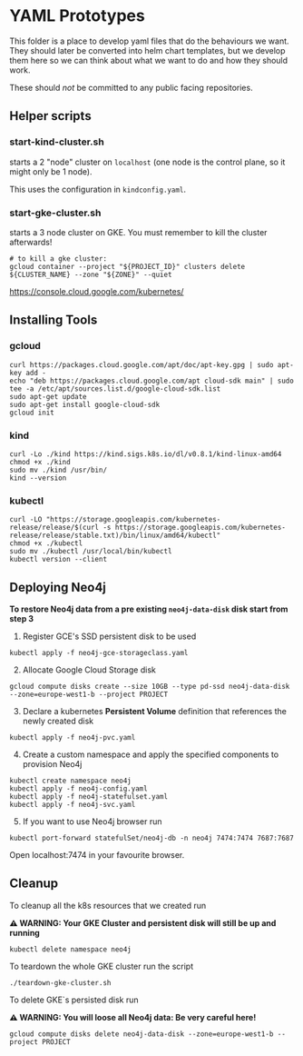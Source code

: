 # YAML Prototypes

This folder is a place to develop yaml files that do the behaviours we want.
They should later be converted into helm chart templates, 
but we develop them here so we can think about what we want to do and how they should work.

These should *not* be committed to any public facing repositories. 

## Helper scripts

### start-kind-cluster.sh
starts a 2 "node" cluster on `localhost` (one node is the control plane, so it might only be 1 node).

This uses the configuration in `kindconfig.yaml`.

### start-gke-cluster.sh
starts a 3 node cluster on GKE. You must remember to kill the cluster afterwards!

```shell script
# to kill a gke cluster:
gcloud container --project "${PROJECT_ID}" clusters delete ${CLUSTER_NAME} --zone "${ZONE}" --quiet
```

https://console.cloud.google.com/kubernetes/

## Installing Tools

### gcloud
```shell script
curl https://packages.cloud.google.com/apt/doc/apt-key.gpg | sudo apt-key add -
echo "deb https://packages.cloud.google.com/apt cloud-sdk main" | sudo tee -a /etc/apt/sources.list.d/google-cloud-sdk.list
sudo apt-get update
sudo apt-get install google-cloud-sdk
gcloud init
```

### kind 

```shell script
curl -Lo ./kind https://kind.sigs.k8s.io/dl/v0.8.1/kind-linux-amd64
chmod +x ./kind
sudo mv ./kind /usr/bin/
kind --version
```

### kubectl

```shell script
curl -LO "https://storage.googleapis.com/kubernetes-release/release/$(curl -s https://storage.googleapis.com/kubernetes-release/release/stable.txt)/bin/linux/amd64/kubectl"
chmod +x ./kubectl
sudo mv ./kubectl /usr/local/bin/kubectl
kubectl version --client
```

## Deploying Neo4j
 **To restore Neo4j data from a pre existing `neo4j-data-disk` disk start from step 3**

1. Register GCE's SSD persistent disk to be used
```shell script
kubectl apply -f neo4j-gce-storageclass.yaml
```
2. Allocate Google Cloud Storage disk 
```shell script
gcloud compute disks create --size 10GB --type pd-ssd neo4j-data-disk --zone=europe-west1-b --project PROJECT
```
3. Declare a kubernetes **Persistent Volume** definition that references the newly created disk
```shell script
kubectl apply -f neo4j-pvc.yaml
```
4. Create a custom namespace and apply the specified components to provision Neo4j
```shell script
kubectl create namespace neo4j
kubectl apply -f neo4j-config.yaml
kubectl apply -f neo4j-statefulset.yaml
kubectl apply -f neo4j-svc.yaml
```
5. If you want to use Neo4j browser run
 ```shell script
kubectl port-forward statefulSet/neo4j-db -n neo4j 7474:7474 7687:7687
```

Open localhost:7474 in your favourite browser.

## Cleanup

To cleanup all the k8s resources that we created run

 **⚠ WARNING: Your GKE Cluster and persistent disk will still be up and running**
```shell script
kubectl delete namespace neo4j
```
To teardown the whole GKE cluster run the script
```shell script
./teardown-gke-cluster.sh
```
To delete GKE`s persisted disk run

 **⚠ WARNING: You will loose all Neo4j data: Be very careful here!**
```shell script
gcloud compute disks delete neo4j-data-disk --zone=europe-west1-b --project PROJECT
```